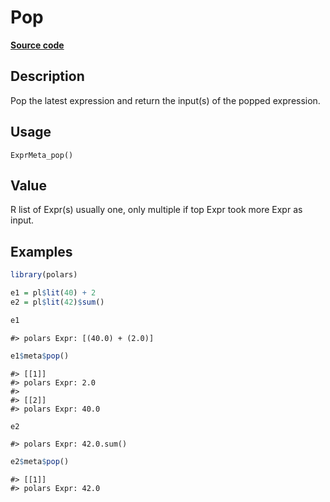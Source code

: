 
# Pop

[**Source code**](https://github.com/pola-rs/r-polars/tree/main/R/expr__meta.R#L73)

## Description

Pop the latest expression and return the input(s) of the popped
expression.

## Usage

<pre><code class='language-R'>ExprMeta_pop()
</code></pre>

## Value

R list of Expr(s) usually one, only multiple if top Expr took more Expr
as input.

## Examples

``` r
library(polars)

e1 = pl$lit(40) + 2
e2 = pl$lit(42)$sum()

e1
```

    #> polars Expr: [(40.0) + (2.0)]

``` r
e1$meta$pop()
```

    #> [[1]]
    #> polars Expr: 2.0
    #> 
    #> [[2]]
    #> polars Expr: 40.0

``` r
e2
```

    #> polars Expr: 42.0.sum()

``` r
e2$meta$pop()
```

    #> [[1]]
    #> polars Expr: 42.0
